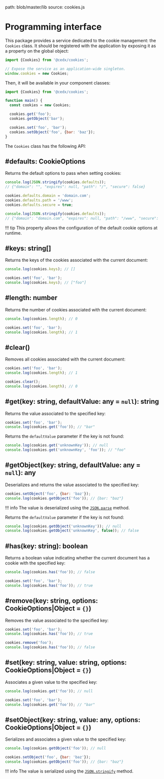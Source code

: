 path: blob/master/lib
source: cookies.js

# Programming interface
This package provides a service dedicated to the cookie management: the `Cookies` class.
It should be registered with the application by exposing it as a property on the global object:

```javascript
import {Cookies} from '@cedx/cookies';

// Expose the service as an application-wide singleton.
window.cookies = new Cookies;
```

Then, it will be available in your component classes:

```javascript
import {Cookies} from '@cedx/cookies';

function main() {
  const cookies = new Cookies;

  cookies.get('foo');
  cookies.getObject('bar');

  cookies.set('foo', 'bar');
  cookies.setObject('foo', {bar: 'baz'});
}
```

The `Cookies` class has the following API:

## **#defaults**: CookieOptions
Returns the default options to pass when setting cookies:

```javascript
console.log(JSON.stringify(cookies.defaults));
// {"domain": "", "expires": null, "path": "/", "secure": false}

cookies.defaults.domain = 'domain.com';
cookies.defaults.path = '/www';
cookies.defaults.secure = true;

console.log(JSON.stringify(cookies.defaults));
// {"domain": "domain.com", "expires": null, "path": "/www", "secure": true}
```

!!! tip
    This property allows the configuration of the default cookie options
    at runtime.

## **#keys**: string[]
Returns the keys of the cookies associated with the current document:

```javascript
console.log(cookies.keys); // []

cookies.set('foo', 'bar');
console.log(cookies.keys); // ["foo"]
```

## **#length**: number
Returns the number of cookies associated with the current document:

```javascript
console.log(cookies.length); // 0

cookies.set('foo', 'bar');
console.log(cookies.length); // 1
```

## **#clear**()
Removes all cookies associated with the current document:

```javascript
cookies.set('foo', 'bar');
console.log(cookies.length); // 1

cookies.clear();
console.log(cookies.length); // 0
```

## **#get**(key: string, defaultValue: any = `null`): string
Returns the value associated to the specified key:

```javascript
cookies.set('foo', 'bar');
console.log(cookies.get('foo')); // "bar"
```

Returns the `defaultValue` parameter if the key is not found:

```javascript
console.log(cookies.get('unknownKey')); // null
console.log(cookies.get('unknownKey', 'foo')); // "foo"
```

## **#getObject**(key: string, defaultValue: any = `null`): any
Deserializes and returns the value associated to the specified key:

```javascript
cookies.setObject('foo', {bar: 'baz'});
console.log(cookies.getObject('foo')); // {bar: "baz"}
```

!!! info
    The value is deserialized using the [`JSON.parse`](https://developer.mozilla.org/en-US/docs/Web/JavaScript/Reference/Global_Objects/JSON/parse) method.

Returns the `defaultValue` parameter if the key is not found:

```javascript
console.log(cookies.getObject('unknownKey')); // null
console.log(cookies.getObject('unknownKey', false)); // false
```

## **#has**(key: string): boolean
Returns a boolean value indicating whether the current document has a cookie with the specified key:

```javascript
console.log(cookies.has('foo')); // false

cookies.set('foo', 'bar');
console.log(cookies.has('foo')); // true
```

## **#remove**(key: string, options: CookieOptions|Object = `{}`)
Removes the value associated to the specified key:

```javascript
cookies.set('foo', 'bar');
console.log(cookies.has('foo')); // true

cookies.remove('foo');
console.log(cookies.has('foo')); // false
```

## **#set**(key: string, value: string, options: CookieOptions|Object = `{}`)
Associates a given value to the specified key:

```javascript
console.log(cookies.get('foo')); // null

cookies.set('foo', 'bar');
console.log(cookies.get('foo')); // "bar"
```

## **#setObject**(key: string, value: any, options: CookieOptions|Object = `{}`)
Serializes and associates a given value to the specified key:

```javascript
console.log(cookies.getObject('foo')); // null

cookies.setObject('foo', {bar: 'baz'});
console.log(cookies.getObject('foo')); // {bar: "baz"}
```

!!! info
    The value is serialized using the [`JSON.stringify`](https://developer.mozilla.org/en-US/docs/Web/JavaScript/Reference/Global_Objects/JSON/stringify) method.

